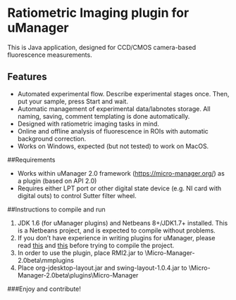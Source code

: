 # Ratiometric Imaging plugin for uManager

This is Java application, designed for CCD/CMOS camera-based fluorescence measurements.

## Features

* Automated experimental flow. Describe experimental stages once. Then, put your sample, press Start and wait.
* Automatic management of experimental data/labnotes storage. All naming, saving, comment templating is done automatically.
* Designed with ratiometric imaging tasks in mind.
* Online and offline analysis of fluorescence in ROIs with automatic background correction.
* Works on Windows, expected (but not tested) to work on MacOS.

##Requirements
	
* Works within uManager 2.0 framework (https://micro-manager.org/) as a plugin (based on API 2.0)
* Requires either LPT port or other digital state device (e.g. NI card with digital outs) to control Sutter filter wheel.

##Instructions to compile and run

1. JDK 1.6 (for uManager plugins) and Netbeans 8+/JDK1.7+ installed. This is a Netbeans project, and is expected to compile without problems.
1. If you don’t have experience in writing plugins for uManager, please read [this](https://micro-manager.org/wiki/Micro-Manager_Programming%20Guide) and [this](https://micro-manager.org/wiki/Version_2.0#Important_Note_Regarding_Netbeans) before trying to compile the project. 
1. In order to use the plugin, place RMI2.jar to \Micro-Manager-2.0beta\mmplugins
1. Place org-jdesktop-layout.jar and swing-layout-1.0.4.jar to \Micro-Manager-2.0beta\plugins\Micro-Manager

###Enjoy and contribute!


